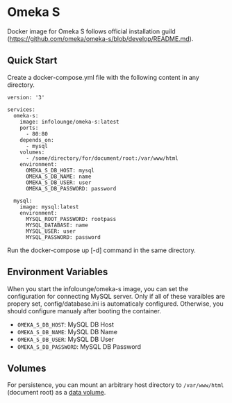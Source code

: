 # Omeka S
Docker image for Omeka S follows official installation guild (https://github.com/omeka/omeka-s/blob/develop/README.md).

## Quick Start
Create a docker-compose.yml file with the following content in any directory.

```
version: '3'

services:
  omeka-s:
    image: infolounge/omeka-s:latest
    ports:
      - 80:80
    depends_on:
      - mysql
    volumes:
      - /some/directory/for/document/root:/var/www/html
    environment:
      OMEKA_S_DB_HOST: mysql
      OMEKA_S_DB_NAME: name
      OMEKA_S_DB_USER: user
      OMEKA_S_DB_PASSWORD: password

  mysql:
    image: mysql:latest
    environment:
      MYSQL_ROOT_PASSWORD: rootpass
      MYSQL_DATABASE: name
      MYSQL_USER: user
      MYSQL_PASSWORD: password
```

Run the docker-compose up [-d] command in the same directory.

## Environment Variables
When you start the infolounge/omeka-s image, you can set the configuration for connecting MySQL server. Only if all of these varaibles are propery set, config/database.ini is automaticaly configured. Otherwise, you should configure manualy after booting the container.

- `OMEKA_S_DB_HOST`: MySQL DB Host
- `OMEKA_S_DB_NAME`: MySQL DB Name
- `OMEKA_S_DB_USER`: MySQL DB User
- `OMEKA_S_DB_PASSWORD`: MySQL DB Password

## Volumes
For persistence, you can mount an arbitrary host directory to `/var/www/html` (document root) as a [data volume](https://docs.docker.com/storage/volumes/).

